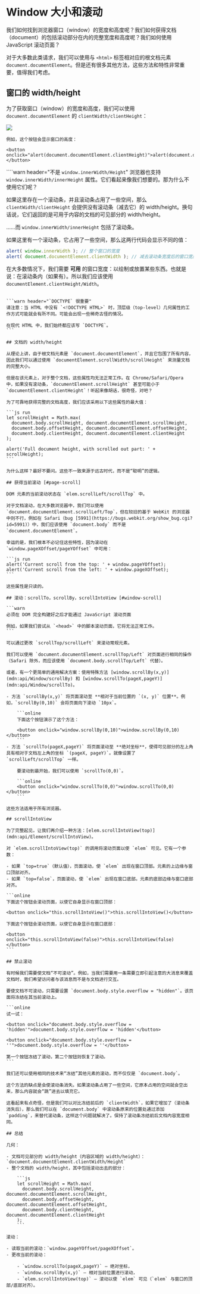 # Window 大小和滚动

我们如何找到浏览器窗口（window）的宽度和高度呢？我们如何获得文档（document）的包括滚动部分在内的完整宽度和高度呢？我们如何使用 JavaScript 滚动页面？

对于大多数此类请求，我们可以使用与 `<html>` 标签相对应的根文档元素 `document.documentElement`。但是还有很多其他方法，这些方法和特性非常重要，值得我们考虑。

## 窗口的 width/height

为了获取窗口（window）的宽度和高度，我们可以使用 `document.documentElement` 的 `clientWidth/clientHeight`：

![](document-client-width-height.svg)

```online
例如，这个按钮会显示窗口的高度：

<button onclick="alert(document.documentElement.clientHeight)">alert(document.documentElement.clientHeight)</button>
```

````warn header="不是 `window.innerWidth/Height`"
浏览器也支持 `window.innerWidth/innerHeight` 属性。它们看起来像我们想要的。那为什么不使用它们呢？

如果这里存在一个滚动条，并且滚动条占用了一些空间，那么 `clientWidth/clientHeight` 会提供没有滚动条（减去它）的 width/height。换句话说，它们返回的是可用于内容的文档的可见部分的 width/height。

……而 `window.innerWidth/innerHeight` 包括了滚动条。

如果这里有一个滚动条，它占用了一些空间，那么这两行代码会显示不同的值：
```js run
alert( window.innerWidth ); // 整个窗口的宽度
alert( document.documentElement.clientWidth ); // 减去滚动条宽度后的窗口宽度
```

在大多数情况下，我们需要 **可用** 的窗口宽度：以绘制或放置某些东西。也就是说：在滚动条内（如果有）。所以我们应该使用 `documentElement.clientHeight/Width`。
````

```warn header="`DOCTYPE` 很重要"
请注意：当 HTML 中没有 `<!DOCTYPE HTML>` 时，顶层级（top-level）几何属性的工作方式可能就会有所不同。可能会出现一些稀奇古怪的情况。

在现代 HTML 中，我们始终都应该写 `DOCTYPE`。
```

## 文档的 width/height

从理论上讲，由于根文档元素是 `document.documentElement`，并且它包围了所有内容，因此我们可以通过使用 `documentElement.scrollWidth/scrollHeight` 来测量文档的完整大小。

但是在该元素上，对于整个文档，这些属性均无法正常工作。在 Chrome/Safari/Opera 中，如果没有滚动条，`documentElement.scrollHeight` 甚至可能小于 `documentElement.clientHeight`！听起来像胡话，很奇怪，对吧？

为了可靠地获得完整的文档高度，我们应该采用以下这些属性的最大值：

```js run
let scrollHeight = Math.max(
  document.body.scrollHeight, document.documentElement.scrollHeight,
  document.body.offsetHeight, document.documentElement.offsetHeight,
  document.body.clientHeight, document.documentElement.clientHeight
);

alert('Full document height, with scrolled out part: ' + scrollHeight);
```

为什么这样？最好不要问。这些不一致来源于远古时代，而不是“聪明”的逻辑。

## 获得当前滚动 [#page-scroll]

DOM 元素的当前滚动状态在 `elem.scrollLeft/scrollTop` 中。

对于文档滚动，在大多数浏览器中，我们可以使用 `document.documentElement.scrollLeft/Top`，但在较旧的基于 WebKit 的浏览器中则不行，例如在 Safari（bug [5991](https://bugs.webkit.org/show_bug.cgi?id=5991)）中，我们应该使用 `document.body` 而不是 `document.documentElement`。

幸运的是，我们根本不必记住这些特性，因为滚动在 `window.pageXOffset/pageYOffset` 中可用：

```js run
alert('Current scroll from the top: ' + window.pageYOffset);
alert('Current scroll from the left: ' + window.pageXOffset);
```

这些属性是只读的。

## 滚动：scrollTo，scrollBy，scrollIntoView [#window-scroll]

```warn
必须在 DOM 完全构建好之后才能通过 JavaScript 滚动页面

例如，如果我们尝试从 `<head>` 中的脚本滚动页面，它将无法正常工作。
```

可以通过更改 `scrollTop/scrollLeft` 来滚动常规元素。

我们可以使用 `document.documentElement.scrollTop/Left` 对页面进行相同的操作（Safari 除外，而应该使用 `document.body.scrollTop/Left` 代替）。

或者，有一个更简单的通用解决方案：使用特殊方法 [window.scrollBy(x,y)](mdn:api/Window/scrollBy) 和 [window.scrollTo(pageX,pageY)](mdn:api/Window/scrollTo)。

- 方法 `scrollBy(x,y)` 将页面滚动至 **相对于当前位置的 `(x, y)` 位置**。例如，`scrollBy(0,10)` 会将页面向下滚动 `10px`。

    ```online
    下面这个按钮演示了这个方法：

    <button onclick="window.scrollBy(0,10)">window.scrollBy(0,10)</button>
    ```
- 方法 `scrollTo(pageX,pageY)` 将页面滚动至 **绝对坐标**，使得可见部分的左上角具有相对于文档左上角的坐标 `(pageX, pageY)`。就像设置了 `scrollLeft/scrollTop` 一样。

    要滚动到最开始，我们可以使用 `scrollTo(0,0)`。

    ```online
    <button onclick="window.scrollTo(0,0)">window.scrollTo(0,0)</button>
    ```

这些方法适用于所有浏览器。

## scrollIntoView

为了完整起见，让我们再介绍一种方法：[elem.scrollIntoView(top)](mdn:api/Element/scrollIntoView)。

对 `elem.scrollIntoView(top)` 的调用将滚动页面以使 `elem` 可见。它有一个参数：

- 如果 `top=true`（默认值），页面滚动，使 `elem` 出现在窗口顶部。元素的上边缘与窗口顶部对齐。
- 如果 `top=false`，页面滚动，使 `elem` 出现在窗口底部。元素的底部边缘与窗口底部对齐。

```online
下面这个按钮会滚动页面，以使它自身显示在窗口顶部：

<button onclick="this.scrollIntoView()">this.scrollIntoView()</button>

下面这个按钮会滚动页面，以使它自身显示在窗口底部：

<button onclick="this.scrollIntoView(false)">this.scrollIntoView(false)</button>
```

## 禁止滚动

有时候我们需要使文档“不可滚动”。例如，当我们需要用一条需要立即引起注意的大消息来覆盖文档时，我们希望访问者与该消息而不是与文档进行交互。

要使文档不可滚动，只需要设置 `document.body.style.overflow = "hidden"`。该页面将冻结在其当前滚动上。

```online
试一试：

<button onclick="document.body.style.overflow = 'hidden'">document.body.style.overflow = 'hidden'</button>

<button onclick="document.body.style.overflow = ''">document.body.style.overflow = ''</button>

第一个按钮冻结了滚动，第二个按钮则恢复了滚动。
```

我们还可以使用相同的技术来“冻结”其他元素的滚动，而不仅仅是 `document.body`。

这个方法的缺点是会使滚动条消失。如果滚动条占用了一些空间，它原本占用的空间就会空出来，那么内容就会“跳”进去以填充它。

这看起来有点奇怪，但是我们可以对比冻结前后的 `clientWidth`，如果它增加了（滚动条消失后），那么我们可以在 `document.body` 中滚动条原来的位置处通过添加 `padding`，来替代滚动条，这样这个问题就解决了。保持了滚动条冻结前后文档内容宽度相同。

## 总结

几何：

- 文档可见部分的 width/height（内容区域的 width/height）：`document.documentElement.clientWidth/Height`
- 整个文档的 width/height，其中包括滚动出去的部分：

    ```js
    let scrollHeight = Math.max(
      document.body.scrollHeight, document.documentElement.scrollHeight,
      document.body.offsetHeight, document.documentElement.offsetHeight,
      document.body.clientHeight, document.documentElement.clientHeight
    );
    ```

滚动：

- 读取当前的滚动：`window.pageYOffset/pageXOffset`。
- 更改当前的滚动：

    - `window.scrollTo(pageX,pageY)` — 绝对坐标，
    - `window.scrollBy(x,y)` — 相对当前位置进行滚动，
    - `elem.scrollIntoView(top)` — 滚动以使 `elem` 可见（`elem` 与窗口的顶部/底部对齐）。
